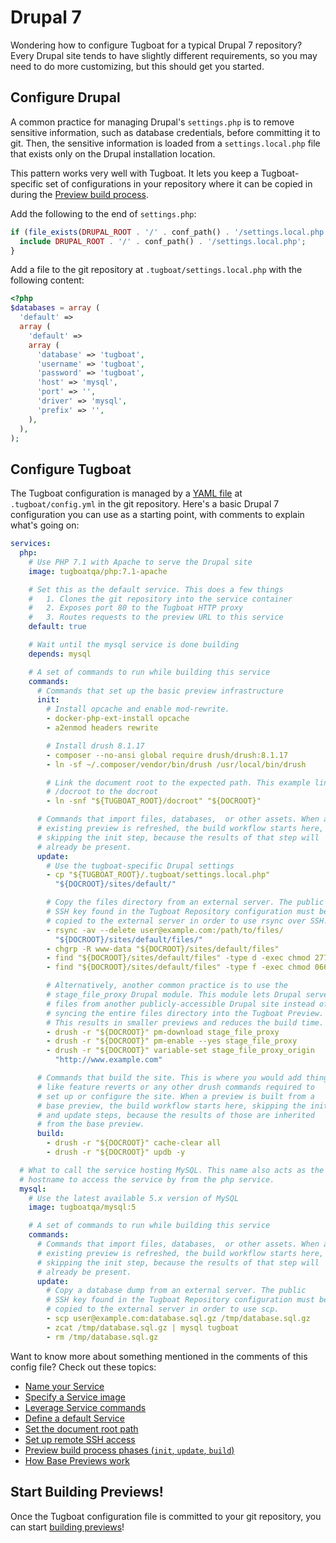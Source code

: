# Drupal 7

Wondering how to configure Tugboat for a typical Drupal 7 repository? Every
Drupal site tends to have slightly different requirements, so you may need to do
more customizing, but this should get you started.

## Configure Drupal

A common practice for managing Drupal's `settings.php` is to remove sensitive
information, such as database credentials, before committing it to git. Then,
the sensitive information is loaded from a `settings.local.php` file that exists
only on the Drupal installation location.

This pattern works very well with Tugboat. It lets you keep a Tugboat-specific
set of configurations in your repository where it can be copied in during the
[Preview build process](../../building-a-preview/how-previews-work/index.md#the-build-process-explained).

Add the following to the end of `settings.php`:

```php
if (file_exists(DRUPAL_ROOT . '/' . conf_path() . '/settings.local.php')) {
  include DRUPAL_ROOT . '/' . conf_path() . '/settings.local.php';
}
```

Add a file to the git repository at `.tugboat/settings.local.php` with the
following content:

```php
<?php
$databases = array (
  'default' =>
  array (
    'default' =>
    array (
      'database' => 'tugboat',
      'username' => 'tugboat',
      'password' => 'tugboat',
      'host' => 'mysql',
      'port' => '',
      'driver' => 'mysql',
      'prefix' => '',
    ),
  ),
);
```

## Configure Tugboat

The Tugboat configuration is managed by a
[YAML file](../../setting-up-tugboat/index.md#create-a-tugboat-config-file) at
`.tugboat/config.yml` in the git repository. Here's a basic Drupal 7
configuration you can use as a starting point, with comments to explain what's
going on:

```yaml
services:
  php:
    # Use PHP 7.1 with Apache to serve the Drupal site
    image: tugboatqa/php:7.1-apache

    # Set this as the default service. This does a few things
    #   1. Clones the git repository into the service container
    #   2. Exposes port 80 to the Tugboat HTTP proxy
    #   3. Routes requests to the preview URL to this service
    default: true

    # Wait until the mysql service is done building
    depends: mysql

    # A set of commands to run while building this service
    commands:
      # Commands that set up the basic preview infrastructure
      init:
        # Install opcache and enable mod-rewrite.
        - docker-php-ext-install opcache
        - a2enmod headers rewrite

        # Install drush 8.1.17
        - composer --no-ansi global require drush/drush:8.1.17
        - ln -sf ~/.composer/vendor/bin/drush /usr/local/bin/drush

        # Link the document root to the expected path. This example links
        # /docroot to the docroot
        - ln -snf "${TUGBOAT_ROOT}/docroot" "${DOCROOT}"

      # Commands that import files, databases,  or other assets. When an
      # existing preview is refreshed, the build workflow starts here,
      # skipping the init step, because the results of that step will
      # already be present.
      update:
        # Use the tugboat-specific Drupal settings
        - cp "${TUGBOAT_ROOT}/.tugboat/settings.local.php"
          "${DOCROOT}/sites/default/"

        # Copy the files directory from an external server. The public
        # SSH key found in the Tugboat Repository configuration must be
        # copied to the external server in order to use rsync over SSH.
        - rsync -av --delete user@example.com:/path/to/files/
          "${DOCROOT}/sites/default/files/"
        - chgrp -R www-data "${DOCROOT}/sites/default/files"
        - find "${DOCROOT}/sites/default/files" -type d -exec chmod 2775 {} \;
        - find "${DOCROOT}/sites/default/files" -type f -exec chmod 0664 {} \;

        # Alternatively, another common practice is to use the
        # stage_file_proxy Drupal module. This module lets Drupal serve
        # files from another publicly-accessible Drupal site instead of
        # syncing the entire files directory into the Tugboat Preview.
        # This results in smaller previews and reduces the build time.
        - drush -r "${DOCROOT}" pm-download stage_file_proxy
        - drush -r "${DOCROOT}" pm-enable --yes stage_file_proxy
        - drush -r "${DOCROOT}" variable-set stage_file_proxy_origin
          "http://www.example.com"

      # Commands that build the site. This is where you would add things
      # like feature reverts or any other drush commands required to
      # set up or configure the site. When a preview is built from a
      # base preview, the build workflow starts here, skipping the init
      # and update steps, because the results of those are inherited
      # from the base preview.
      build:
        - drush -r "${DOCROOT}" cache-clear all
        - drush -r "${DOCROOT}" updb -y

  # What to call the service hosting MySQL. This name also acts as the
  # hostname to access the service by from the php service.
  mysql:
    # Use the latest available 5.x version of MySQL
    image: tugboatqa/mysql:5

    # A set of commands to run while building this service
    commands:
      # Commands that import files, databases,  or other assets. When an
      # existing preview is refreshed, the build workflow starts here,
      # skipping the init step, because the results of that step will
      # already be present.
      update:
        # Copy a database dump from an external server. The public
        # SSH key found in the Tugboat Repository configuration must be
        # copied to the external server in order to use scp.
        - scp user@example.com:database.sql.gz /tmp/database.sql.gz
        - zcat /tmp/database.sql.gz | mysql tugboat
        - rm /tmp/database.sql.gz
```

Want to know more about something mentioned in the comments of this config file?
Check out these topics:

- [Name your Service](../../setting-up-services/how-to-set-up-services/index.md#name-your-service)
- [Specify a Service image](../../setting-up-services/how-to-set-up-services/index.md#specify-a-service-image)
- [Leverage Service commands](../../setting-up-services/how-to-set-up-services/index.md#leverage-service-commands-optional)
- [Define a default Service](../../setting-up-services/how-to-set-up-services/index.md#define-a-default-service)
- [Set the document root path](../../setting-up-services/how-to-set-up-services/index.md#set-the-document-root-path)
- [Set up remote SSH access](../../setting-up-tugboat/index.md#set-up-remote-ssh-access)
- [Preview build process phases (`init`, `update`, `build`)](../../building-a-preview/how-previews-work/index.md#the-build-process-explained)
- [How Base Previews work](../../building-a-preview/how-previews-work/index.md#how-base-previews-work)

## Start Building Previews!

Once the Tugboat configuration file is committed to your git repository, you can
start
[building previews](../../building-a-preview/administer-previews/index.md#build-previews)!
